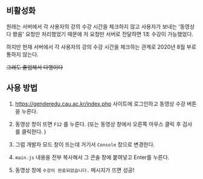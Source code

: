 ## 비활성화

원래는 서버에서 각 사용자의 강의 수강 시간을 체크하지 않고 사용자가 보내는 '동영상 다 봤음' 요청만 처리했었기 때문에 저 요청만 서버로 전달하면 1초 수강이 가능했었다.

하지만 현재 서버에서 각 사용자의 강의 수강 시간을 체크하는 관계로 2020년 8월 부로 통하지 않는다.

~~그래도 졸업해서 다행이다~~

## 사용 방법
1. https://genderedu.cau.ac.kr/index.php 사이트에 로그인하고 동영상 수강 버튼을 누른다.

2. 동영상 창이 뜨면 `F12` 를 누른다.
(또는 동영상 창에서 오른쪽 마우스 클릭 후 검사를 클릭한다. )

3. 그럼 개발자 모드 창이 뜨는데 거기서 `Console` 창으로 변경한다.

4. `main.js` 내용을 전부 복사해서 그 콘솔 창에 붙여넣고 Enter를 누른다.

5. 동영상 창에 `수강이 완료되었습니다.` 메시지가 뜨면 성공!
